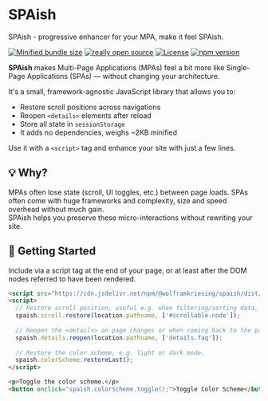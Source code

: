 # SPAish

SPAish - progressive enhancer for your MPA, make it feel SPAish.

[![Minified bundle size](https://img.shields.io/bundlephobia/minzip/@wolframkriesing/spaish.svg)](https://bundlephobia.com/package/@wolframkriesing/spaish)
[![really open source](https://img.shields.io/badge/really-open_source-red)](https://codeberg.org/wolframkriesing/spaish)
[![License](https://img.shields.io/npm/l/@wolframkriesing/spaish.svg)](https://codeberg.org/wolframkriesing/spaish/src/branch/main/LICENSE)
[![npm version](https://img.shields.io/npm/v/@wolframkriesing/spaish.svg)](https://www.npmjs.com/package/@wolframkriesing/spaish)

**SPAish** makes Multi-Page Applications (MPAs) feel a bit more like Single-Page Applications (SPAs) — without changing your architecture.

It's a small, framework-agnostic JavaScript library that allows you to:
- Restore scroll positions across navigations
- Reopen `<details>` elements after reload
- Store all state in `sessionStorage`
- It adds no dependencies, weighs ~2KB minified

Use it with a `<script>` tag and enhance your site with just a few lines.

## 💡 Why?

MPAs often lose state (scroll, UI toggles, etc.) between page loads.
SPAs often come with huge frameworks and complexity, size and speed overhead without much gain.  
SPAish helps you preserve these micro-interactions without rewriting your site.

## 🚀 Getting Started

Include via a script tag at the end of your page, or at least after the
DOM nodes referred to have been rendered.

```html
<script src="https://cdn.jsdelivr.net/npm/@wolframkriesing/spaish/dist/spaish.min.js"></script>
<script>
  // Restore scroll position, useful e.g. when filtering/sorting data, big forms, comments, threads, ...
  spaish.scroll.restore(location.pathname, ['#scrollable-node']);
  
  // Reopen the <details> on page changes or when coming back to the page.
  spaish.details.reopen(location.pathname, ['details.faq']);
  
  // Restore the color scheme, e.g. light or dark mode.
  spaish.colorScheme.restoreLast();
</script>

<p>Toggle the color scheme.</p>
<button onclick="spaish.colorScheme.toggle();">Toggle Color Scheme</button>
```
